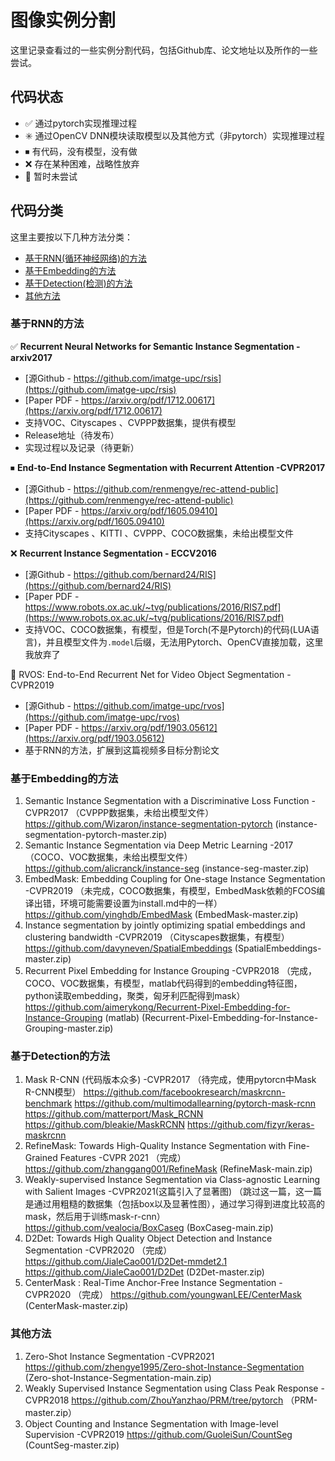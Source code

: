 # 图像实例分割

这里记录查看过的一些实例分割代码，包括Github库、论文地址以及所作的一些尝试。

## 代码状态

* ✅  通过pytorch实现推理过程
* ✳️  通过OpenCV DNN模块读取模型以及其他方式（非pytorch）实现推理过程
* ⏹  有代码，没有模型，没有做
* ❌  存在某种困难，战略性放弃
* 🔶  暂时未尝试

## 代码分类

这里主要按以下几种方法分类：

- [基于RNN(循环神经网络)的方法]()
- [基于Embedding的方法](#基于Embedding的方法)
- [基于Detection(检测)的方法](#基于Detection的方法)
- [其他方法](#其他方法)

### 基于RNN的方法

✅ **Recurrent Neural Networks for Semantic Instance Segmentation -arxiv2017**

- [源Github - https://github.com/imatge-upc/rsis](https://github.com/imatge-upc/rsis)
- [Paper PDF - https://arxiv.org/pdf/1712.00617](https://arxiv.org/pdf/1712.00617)
- 支持VOC、Cityscapes 、CVPPP数据集，提供有模型
- Release地址（待发布）
- 实现过程以及记录（待更新）

⏹ **End-to-End Instance Segmentation with Recurrent Attention -CVPR2017**

* [源Github - https://github.com/renmengye/rec-attend-public](https://github.com/renmengye/rec-attend-public)
* [Paper PDF - https://arxiv.org/pdf/1605.09410](https://arxiv.org/pdf/1605.09410)
* 支持Cityscapes 、KITTI 、CVPPP、COCO数据集，未给出模型文件

❌ **Recurrent Instance Segmentation - ECCV2016**

* [源Github - https://github.com/bernard24/RIS](https://github.com/bernard24/RIS)
* [Paper PDF - https://www.robots.ox.ac.uk/~tvg/publications/2016/RIS7.pdf](https://www.robots.ox.ac.uk/~tvg/publications/2016/RIS7.pdf)
* 支持VOC、COCO数据集，有模型，但是Torch(不是Pytorch)的代码(LUA语言)，并且模型文件为`.model`后缀，无法用Pytorch、OpenCV直接加载，这里我放弃了

🔶 RVOS: End-to-End Recurrent Net for Video Object Segmentation -CVPR2019

* [源Github - https://github.com/imatge-upc/rvos](https://github.com/imatge-upc/rvos)
* [Paper PDF - https://arxiv.org/pdf/1903.05612](https://arxiv.org/pdf/1903.05612)
* 基于RNN的方法，扩展到这篇视频多目标分割论文

### 基于Embedding的方法

1. Semantic Instance Segmentation with a Discriminative Loss Function -CVPR2017
   （CVPPP数据集，未给出模型文件）
   https://github.com/Wizaron/instance-segmentation-pytorch
   (instance-segmentation-pytorch-master.zip)
2. Semantic Instance Segmentation via Deep Metric Learning -2017
   （COCO、VOC数据集，未给出模型文件）
   https://github.com/alicranck/instance-seg (instance-seg-master.zip)
3. EmbedMask: Embedding Coupling for One-stage Instance Segmentation -CVPR2019
   （未完成，COCO数据集，有模型，EmbedMask依赖的FCOS编译出错，环境可能需要设置为install.md中的一样）
   https://github.com/yinghdb/EmbedMask (EmbedMask-master.zip)
4. Instance segmentation by jointly optimizing spatial embeddings and clustering bandwidth -CVPR2019
   （Cityscapes数据集，有模型）
   https://github.com/davyneven/SpatialEmbeddings (SpatialEmbeddings-master.zip)
5. Recurrent Pixel Embedding for Instance Grouping -CVPR2018
   （完成，COCO、VOC数据集，有模型，matlab代码得到的embedding特征图，python读取embedding，聚类，匈牙利匹配得到mask）
   https://github.com/aimerykong/Recurrent-Pixel-Embedding-for-Instance-Grouping (matlab)
   (Recurrent-Pixel-Embedding-for-Instance-Grouping-master.zip)

### 基于Detection的方法

1. Mask R-CNN (代码版本众多) -CVPR2017
   （待完成，使用pytorcn中Mask R-CNN模型）
   https://github.com/facebookresearch/maskrcnn-benchmark
   https://github.com/multimodallearning/pytorch-mask-rcnn
   https://github.com/matterport/Mask_RCNN
   https://github.com/bleakie/MaskRCNN
   https://github.com/fizyr/keras-maskrcnn
2. RefineMask: Towards High-Quality Instance Segmentation with Fine-Grained Features -CVPR 2021
   （完成）
   https://github.com/zhanggang001/RefineMask  (RefineMask-main.zip)
3. Weakly-supervised Instance Segmentation via Class-agnostic Learning with Salient Images -CVPR2021(这篇引入了显著图)
   （跳过这一篇，这一篇是通过用粗糙的数据集（包括box以及显著性图），通过学习得到进度比较高的mask，然后用于训练mask-r-cnn）
   https://github.com/vealocia/BoxCaseg (BoxCaseg-main.zip)
4. D2Det: Towards High Quality Object Detection and Instance Segmentation -CVPR2020
   （完成）
   https://github.com/JialeCao001/D2Det-mmdet2.1
   https://github.com/JialeCao001/D2Det (D2Det-master.zip)
5. CenterMask : Real-Time Anchor-Free Instance Segmentation -CVPR2020
   （完成）
   https://github.com/youngwanLEE/CenterMask (CenterMask-master.zip)

### 其他方法

1. Zero-Shot Instance Segmentation  -CVPR2021
   https://github.com/zhengye1995/Zero-shot-Instance-Segmentation (Zero-shot-Instance-Segmentation-main.zip)
2. Weakly Supervised Instance Segmentation using Class Peak Response - CVPR2018
   https://github.com/ZhouYanzhao/PRM/tree/pytorch （PRM-master.zip）
3. Object Counting and Instance Segmentation with Image-level Supervision -CVPR2019
   https://github.com/GuoleiSun/CountSeg (CountSeg-master.zip)

